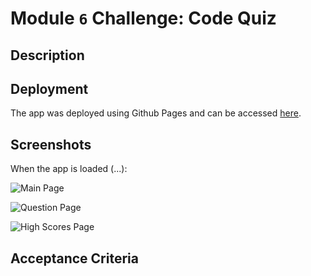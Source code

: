 # Module `6` Challenge: Code Quiz

## Description


## Deployment

The app was deployed using Github Pages and can be accessed [here](https://ortizlilian.github.io/code-quiz/).

## Screenshots

When the app is loaded (...):

![Main Page](./assets/img/)


![Question Page](./assets/img/)


![High Scores Page](./assets/img/)

## Acceptance Criteria
